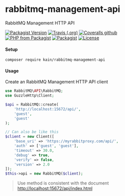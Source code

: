 # rabbitmq-management-api

RabbitMQ Management HTTP API

[![Packagist Version](https://img.shields.io/packagist/v/kain/rabbitmq-management-api.svg?style=flat-square)](https://packagist.org/packages/kain/rabbitmq-management-api)
[![Travis (.org)](https://img.shields.io/travis/kainonly/rabbitmq-management-api.svg?style=flat-square)](https://travis-ci.org/kainonly/rabbitmq-management-api)
[![Coveralls github](https://img.shields.io/coveralls/github/kainonly/rabbitmq-management-api.svg?style=flat-square)](https://coveralls.io/github/kainonly/rabbitmq-management-api)
[![PHP from Packagist](https://img.shields.io/packagist/php-v/kain/rabbitmq-management-api.svg?color=blue&style=flat-square)](https://github.com/kainonly/rabbitmq-management-api)
[![Packagist](https://img.shields.io/packagist/dt/kain/rabbitmq-management-api.svg?color=blue&style=flat-square)](https://packagist.org/packages/kain/rabbitmq-management-api)
[![License](https://img.shields.io/packagist/l/kain/rabbitmq-management-api.svg?color=blue&style=flat-square)](https://github.com/kainonly/rabbitmq-management-api/blob/master/LICENSE)

#### Setup

```shell
composer require kain/rabbitmq-management-api
```

#### Usage
     
Create an RabbitMQ Management HTTP API client

```php
use RabbitMQ\API\RabbitMQ;
use GuzzleHttp\Client;

$api = RabbitMQ::create(
    'http://localhost:15672/api/',
    'guest',
    'guest'
);

// Can also be like this
$client = new Client([
    'base_uri' => 'https://myrabbitproxy.com/api/',
    'auth' => ['guest', 'guest'],
    'timeout' => 30.0,
    'debug' => true,
    'verify' => false,
    'version' => 2.0
]);
$this->api = new RabbitMQ($client);
```

> Use method is consistent with the document [http://localhost:15672/api/index.html](http://localhost:15672/api/index.html)